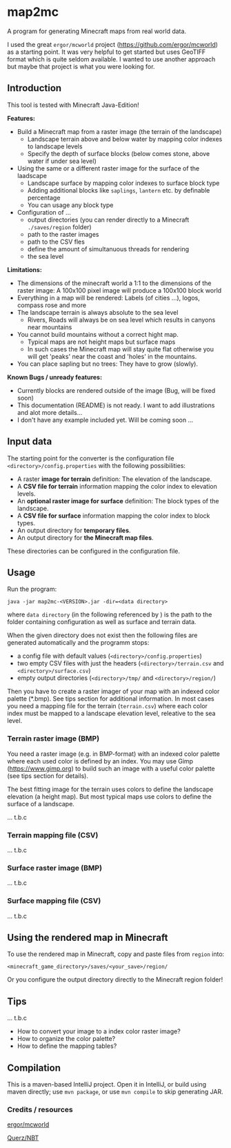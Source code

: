 # map2mc

A program for generating Minecraft maps from real world data.

I used the great `ergor/mcworld` project (https://github.com/ergor/mcworld) as a starting point. 
It was very helpful to get started but uses GeoTIFF format which is quite seldom available. 
I wanted to use another approach but maybe that project is what you were looking for.  

## Introduction

This tool is tested with Minecraft Java-Edition!

__Features:__

- Build a Minecraft map from a raster image (the terrain of the landscape)
  - Landscape terrain above and below water by mapping color indexes to landscape levels
  - Specify the depth of surface blocks (below comes stone, above water if under sea level)
- Using the same or a different raster image for the surface of the laadscape
  - Landscape surface by mapping color indexes to surface block type
  - Adding additional blocks like `saplings`, `lantern` etc. by definable percentage
  - You can usage any block type
- Configuration of ...
  - output directories (you can render directly to a Minecraft `./saves/region` folder)
  - path to the raster images 
  - path to the CSV fles 
  - define the amount of simultanuous threads for rendering
  - the sea level 

__Limitations:__

- The dimensions of the minecraft world a 1:1 to the dimensions of the raster image: A 100x100 pixel image 
  will produce a 100x100 block world
- Everything in a map will be rendered: Labels (of cities ...), logos, compass rose and more
- The landscape terrain is always absolute to the sea level
  - Rivers, Roads will always be on sea level which results in canyons near mountains
- You cannot build mountains without a correct hight map.
  - Typical maps are not height maps but surface maps
  - In such cases the Minecraft map will stay quite flat otherwise you will get 'peaks' near the coast 
    and 'holes' in the mountains.  
- You can place sapling but no trees: They have to grow (slowly).  

__Known Bugs / unready features:__

- Currently blocks are rendered outside of the image (Bug, will be fixed soon)
- This documentation (README) is not ready. I want to add illustrations and alot more details...
- I don't have any example included yet. Will be coming soon ...  

## Input data

The starting point for the converter is the configuration file `<directory>/config.properties` 
with the following possibilities:

- A raster __image for terrain__ definition: The elevation of the landscape.
- A __CSV file for terrain__ information mapping the color index to elevation levels.
- An __optional raster image for surface__ definition: The block types of the landscape.
- A __CSV file for surface__ information mapping the color index to block types.
- An output directory for __temporary files__.
- An output directory for __the Minecraft map files__.

These directories can be configured in the configuration file.  

## Usage

Run the program:

```
java -jar map2mc-<VERSION>.jar -dir=<data directory>
```

where `data directory` (in the following referenced by <directory>) is the path to the folder 
containing configuration as well as surface and terrain data. 

When the given directory does not exist then the following files are generated automatically and 
the programm stops:

- a config file with default values (`<directory>/config.properties`)
- two empty CSV files with just the headers (`<directory>/terrain.csv` and `<directory>/surface.csv`)
- empty output directories (`<directory>/tmp/` and `<directory>/region/`)

Then you have to create a raster imager of your map with an indexed color palette (*.bmp). 
See tips section for additional information. In most cases you need a mapping file for the terrain (`terrain.csv`)
where each color index must be mapped to a landscape elevation level, releative to the sea level. 

### Terrain raster image (BMP)

You need a raster image (e.g. in BMP-format) with an indexed color palette where each used color is 
defined by an index. You may use Gimp (https://www.gimp.org) to build such an image with a useful color 
palette (see tips section for details).

The best fitting image for the terrain uses colors to define the landscape elevation (a height map).
But most typical maps use colors to define the surface of a landscape.   

... t.b.c

### Terrain mapping file (CSV)

... t.b.c   

### Surface raster image (BMP)

... t.b.c

### Surface mapping file (CSV)

... t.b.c   

## Using the rendered map in Minecraft

To use the rendered map in Minecraft, copy and paste files from `region` into:

```
<minecraft_game_directory>/saves/<your_save>/region/
```

Or you configure the output directory directly to the Minecraft region folder!

## Tips

... t.b.c

- How to convert your image to a index color raster image?
- How to organize the color palette?
- How to define the mapping tables?

## Compilation

This is a maven-based IntelliJ project. Open it in IntelliJ, or build using maven directly; use `mvn package`, 
or use `mvn compile` to skip generating JAR.

### Credits / resources

[ergor/mcworld](https://github.com/ergor/mcworld)

[Querz/NBT](https://github.com/Querz/NBT)


